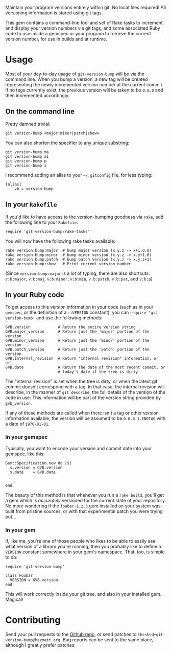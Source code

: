 Maintain your program versions entirely within git.  No local files
required!  All versioning information is stored using git tags.

This gem contains a command-line tool and set of Rake tasks to increment
and display your version numbers via git tags, and some associated Ruby code to use
inside a gemspec or your program to retrieve the current version number, for
use in builds and at runtime.


# Usage

Most of your day-to-day usage of `git-version-bump` will be via the command
line.  When you bump a version, a new tag will be created representing the newly
incremented version number at the current commit.  If no tags currently
exist, the previous version will be taken to be `0.0.0` and then incremented
accordingly.


## On the command line

Pretty damned trivial:

    git version-bump <major|minor|patch|show>

You can also shorten the specifier to any unique substring:

    git version-bump ma
    git version-bump mi
    git version-bump p
    git version-bump s

I recommend adding an alias to your `~/.gitconfig` file, for less typing:

    [alias]
        vb = version-bump


## In your `Rakefile`

If you'd like to have access to the version-bumping goodness via `rake`, add
the following line to your `Rakefile`:

    require 'git-version-bump/rake-tasks'

You will now have the following rake tasks available:

    rake version:bump:major  # bump major version (x.y.z -> x+1.0.0)
    rake version:bump:minor  # bump minor version (x.y.z -> x.y+1.0)
    rake version:bump:patch  # bump patch version (x.y.z -> x.y.z+1)
    rake version:bump:show   # Print current version number

(Since `version:bump:major` is a lot of typing, there are also shortcuts:
`v:b:major`, `v:b:maj`, `v:b:minor`, `v:b:min`, `v:b:patch`, `v:b:pat`, and
`v:b:p`)


## In your Ruby code

To get access to this version information in your code (such as in your
`gemspec`, or the definition of a `::VERSION` constant), you can `require
'git-version-bump'` and use the following methods:

    GVB.version            # Return the entire version string
    GVB.major_version      # Return just the 'major' portion of the version
    GVB.minor_version      # Return just the 'minor' portion of the version
    GVB.patch_version      # Return just the 'patch' portion of the version
    GVB.internal_revision  # Return "internal revision" information, or nil
    GVB.date               # Return the date of the most recent commit, or
                           # today's date if the tree is dirty

The "internal revision" is set when the tree is dirty, or when the latest
git commit doesn't correspond with a tag.  In that case, the internal
revision will describe, in the manner of `git describe`, the full details of
the version of the code in use.  This information will be part of the
version string provided by `gvb_version`.

If any of these methods are called when there isn't a tag or other version
information available, the version will be assumed to be `0.0.0.1.ENOTAG`
with a date of `1970-01-01`.


### In your gemspec

Typically, you want to encode your version and commit date into your
gemspec, like this:

    Gem::Specification.new do |s|
      s.version = GVB.version
      s.date    = GVB.date
      
      ...
    end

The beauty of this method is that whenever you run a `rake build`, you'll
get a gem which is *accurately* versioned for the current state of your
repository.  No more wondering if the `foobar-1.2.3` gem installed on your
system was built from pristine sources, or with that experimental patch you
were trying out...


### In your gem

If, like me, you're one of those people who likes to be able to easily see
what version of a library you're running, then you probably like to define a
`VERSION` constant somewhere in your gem's namespace.  That, too, is simple
to do:

    require 'git-version-bump'
    
    class Foobar
      VERSION = GVB.version
    end

This will work correctly inside your git tree, and also in your installed
gem.  Magical!


# Contributing

Send your pull requests to the [Github
repo](https://github.com/mpalmer/git-version-bump), or send patches to
`theshed+git-version-bump@hezmatt.org`.  Bug reports can be sent to the same
place, although I greatly prefer patches.
